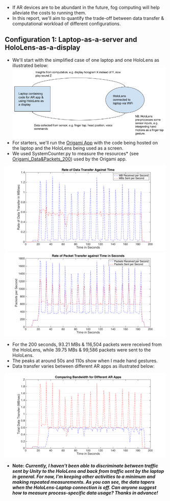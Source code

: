 * If AR devices are to be abundant in the future, fog computing will help alleviate the costs to running them.
* In this report, we'll aim to quantify the trade-off between data transfer & computational workload of different configurations.

## Configuration 1: Laptop-as-a-server and HoloLens-as-a-display
* We'll start with the simplified case of one laptop and one HoloLens as illustrated below:
![AR without Fog](https://github.com/dchege711/Augmented_Reality/blob/master/Images/AR%20Without%20Fog.png)
* For starters, we'll run the [Origami App](https://github.com/dchege711/Augmented_Reality/tree/master/Unity_Tutorials/Origami) with the code being hosted on the laptop and the HoloLens being used as a screen.
* We used SystemCounter.py to measure the resources\* (see [Origami_Data&Packets_200](https://github.com/dchege711/Augmented_Reality/blob/master/Quantitative_Research/Origami_Data&Packets_200.txt)) used by the Origami app. 

![Origami_DataVsTime](https://github.com/dchege711/Augmented_Reality/blob/master/Images/Origami_DataVsTime.png)
![Origami_PacketsVsTime](https://github.com/dchege711/Augmented_Reality/blob/master/Images/Origami_PacketsVsTime.png)
* For the 200 seconds, 93.21 MBs & 116,504 packets were received from the HoloLens, while 39.75 MBs &	99,586 packets were sent to the HoloLens.
* The peaks at around 50s and 110s show when I made hand gestures. 
* Data transfer varies between different AR apps as illustrated below:

![Compare_Data_Rates](https://github.com/dchege711/Augmented_Reality/blob/master/Images/Static_Cube_vs_Origami.png)

* **Note: *Currently, I haven't been able to discriminate between traffic sent by Unity to the HoloLens and back from traffic sent by the laptop in general. For now, I'm keeping other activities to a minimum and making repeated measurements. As you can see, the data tapers when the HoloLens-Laptop connection is off. Can anyone suggest how to measure process-specific data usage? Thanks in advance!***
